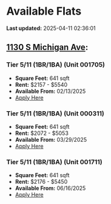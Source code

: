 # Available Flats

**Last updated:** 2025-04-11 02:36:01

## [1130 S Michigan Ave](https://1130smichigan.com/wp-json/floorplans/v1/available-units):
### Tier 5/11 (1BR/1BA) (Unit 001705)
- **Square Feet:** 641 sqft
- **Rent:** $2157 - $5540
- **Available From:** 02/13/2025
- [Apply Here](https://1130smichigan.securecafe.com/onlineleasing/eleven-thirty/oleapplication.aspx?stepname=RentalOptions&myOlePropertyId=638530&FloorPlanID=2321070&UnitID=11312608&header=1)

### Tier 5/11 (1BR/1BA) (Unit 000311)
- **Square Feet:** 641 sqft
- **Rent:** $2072 - $5053
- **Available From:** 03/29/2025
- [Apply Here](https://1130smichigan.securecafe.com/onlineleasing/eleven-thirty/oleapplication.aspx?stepname=RentalOptions&myOlePropertyId=638530&FloorPlanID=2321070&UnitID=11312586&header=1)

### Tier 5/11 (1BR/1BA) (Unit 001711)
- **Square Feet:** 641 sqft
- **Rent:** $2176 - $5450
- **Available From:** 06/16/2025
- [Apply Here](https://1130smichigan.securecafe.com/onlineleasing/eleven-thirty/oleapplication.aspx?stepname=RentalOptions&myOlePropertyId=638530&FloorPlanID=2321070&UnitID=11312606&header=1)

